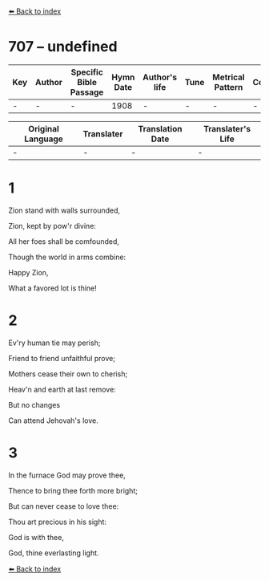 [⬅️ Back to index](../README.md)

# 707 – undefined

Key | Author   | Specific Bible Passage     |Hymn Date |Author's life |Tune |Metrical Pattern   |Composer/Source
-- | --------- | ---------------------------|----------|--------------|-----|-------------------|-------------  
- |- |- |1908 |- |- |- |-

Original Language | Translater | Translation Date   | Translater's Life  
----------------- | --------- | --------------------|-------------     
\- |- |- |-




# 1

Zion stand with walls surrounded,

Zion, kept by pow'r divine:

All her foes shall be comfounded,

Though the world in arms combine:

Happy Zion,

What a favored lot is thine!



# 2

Ev'ry human tie may perish;

Friend to friend unfaithful prove;

Mothers cease their own to cherish;

Heav'n and earth at last remove:

But no changes

Can attend Jehovah's love.



# 3

In the furnace God may prove thee,

Thence to bring thee forth more bright;

But can never cease to love thee:

Thou art precious in his sight:

God is with thee,

God, thine everlasting light.





[⬅️ Back to index](../README.md)

